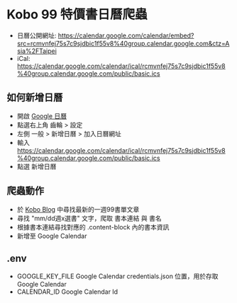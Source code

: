 # Kobo 99 特價書日曆爬蟲
- 日曆公開網址: https://calendar.google.com/calendar/embed?src=rcmvnfej75s7c9sjdbic1f55v8%40group.calendar.google.com&ctz=Asia%2FTaipei
- iCal: https://calendar.google.com/calendar/ical/rcmvnfej75s7c9sjdbic1f55v8%40group.calendar.google.com/public/basic.ics

## 如何新增日曆
- 開啟 [Google 日曆](https://calendar.google.com/)
- 點選右上角 齒輪 > 設定
- 左側 一般 > 新增日曆 > 加入日曆網址
- 輸入 https://calendar.google.com/calendar/ical/rcmvnfej75s7c9sjdbic1f55v8%40group.calendar.google.com/public/basic.ics
- 點選 新增日曆

## 爬蟲動作
- 於 [Kobo Blog](https://www.kobo.com/zh/blog) 中尋找最新的一週99書單文章
- 尋找 "mm/dd週x選書" 文字，爬取 書本連結 與 書名
- 根據書本連結尋找對應的 .content-block 內的書本資訊
- 新增至 Google Calendar

## .env
- GOOGLE_KEY_FILE
Google Calendar credentials.json 位置，用於存取 Google Calendar
- CALENDAR_ID
Google Calendar Id